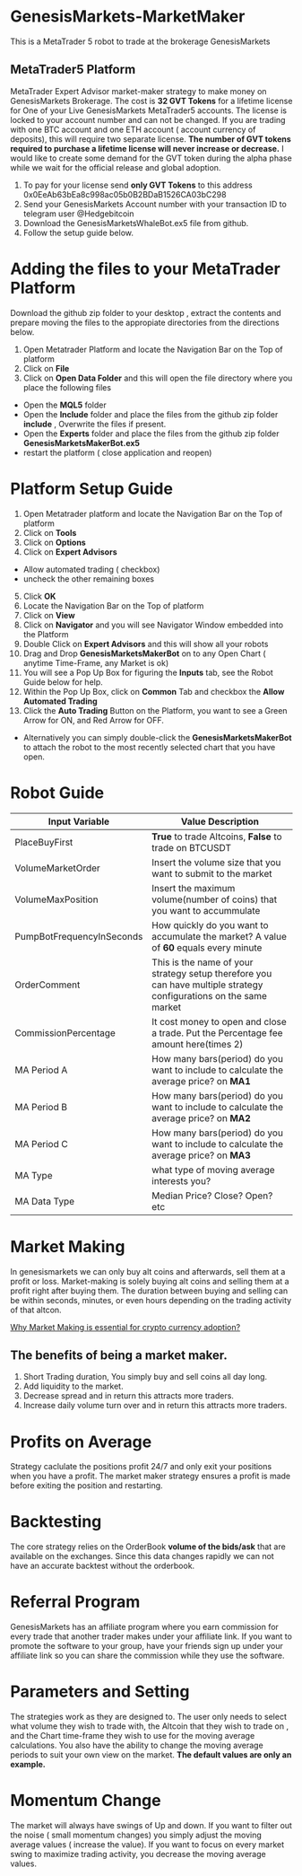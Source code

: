 # GenesisMarkets-MarketMaker

This is a MetaTrader 5 robot to trade at the brokerage GenesisMarkets
## MetaTrader5 Platform

MetaTrader Expert Advisor market-maker strategy to make money on GenesisMarkets Brokerage. The cost is **32 GVT Tokens** for a lifetime license for One of your Live GenesisMarkets MetaTrader5 accounts. The license is locked to your account number and can not be changed. If you are trading with one BTC account and one ETH account ( account currency of deposits), this will require two separate license. **The number of GVT tokens required to purchase a lifetime license will never increase or decrease.** I would like to create some demand for the GVT token during the alpha phase while we wait for the official release and global adoption.

1. To pay for your license send **only GVT Tokens** to this address 0x0EeAb63bEa8c998ac05b0B2BDaB1526CA03bC298
2. Send your GenesisMarkets Account number with your transaction ID to telegram user @Hedgebitcoin
3. Download the GenesisMarketsWhaleBot.ex5 file from github. 
4. Follow the setup guide below. 

# Adding the files to your MetaTrader Platform
Download the github zip folder to your desktop , extract the contents and prepare moving the files to the appropiate directories from the directions below.
1. Open Metatrader Platform and locate the Navigation Bar on the Top of platform
2. Click on **File**
3. Click on **Open Data Folder** and this will open the file directory where you place the following files
  * Open the **MQL5** folder
  * Open the **Include** folder and place the files from the github zip folder **include** , Overwrite the files if present.
 * Open the **Experts** folder and place the files from the github zip folder **GenesisMarketsMakerBot.ex5** 
  * restart the platform ( close application and reopen)
  
# Platform Setup Guide
1. Open Metatrader platform and locate the Navigation Bar on the Top of platform
2. Click on **Tools**
3. Click on **Options**
4. Click on **Expert Advisors**
  * Allow automated trading ( checkbox)
  * uncheck the other remaining boxes
5. Click **OK**
6. Locate the Navigation Bar on the Top of platform
7. Click on **View**
8. Click on **Navigator** and you will see Navigator Window embedded into the Platform
9. Double Click on **Expert Advisors** and this will show all your robots
10. Drag and Drop **GenesisMarketsMakerBot** on to any Open Chart ( anytime Time-Frame, any Market is ok)
11. You will see a Pop Up Box for figuring the **Inputs** tab, see the Robot Guide below for help.
12. Within the Pop Up Box, click on **Common** Tab and checkbox the **Allow Automated Trading**
13. Click the **Auto Trading** Button on the Platform, you want to see a Green Arrow for ON, and Red Arrow for OFF.
  * Alternatively you can simply double-click the **GenesisMarketsMakerBot** to attach the robot to the most recently selected chart that you have open. 
# Robot Guide 
| Input Variable | Value Description |
| ----------- | ----------- |
|PlaceBuyFirst | **True** to trade Altcoins, **False** to trade on BTCUSDT |
|VolumeMarketOrder | Insert the volume size that you want to submit to the market  |
|VolumeMaxPosition | Insert the maximum volume(number of coins) that you want to accummulate |
|PumpBotFrequencyInSeconds | How quickly do you want to accumulate the market? A value of **60** equals every minute  |
|OrderComment | This is the name of your strategy setup therefore you can have multiple strategy configurations on the same market|
| CommissionPercentage| It cost money to open and close a trade. Put the Percentage fee amount here(times 2)  |
| MA Period A | How many bars(period) do you want to include to calculate the average price? on **MA1**|
| MA Period B | How many bars(period) do you want to include to calculate the average price? on **MA2**|
| MA Period C| How many bars(period) do you want to include to calculate the average price? on **MA3** |
| MA Type | what type of moving average interests you? |
| MA Data Type| Median Price? Close? Open? etc |

# Market Making
In genesismarkets we can only buy alt coins and afterwards, sell them at a profit or loss. Market-making is solely buying alt coins and selling them at a profit right after buying them. The duration between buying and selling can be within seconds, minutes, or even hours depending on the trading activity of that altcon.  

[Why Market Making is essential for crypto currency adoption?](https://medium.com/@fx4btc/why-market-making-is-essential-for-all-crypto-currencies-4fb6f8dba5ab)

## The benefits of being a market maker.

1. Short Trading duration, You simply buy and sell coins all day long. 
2. Add liquidity to the market.
3. Decrease spread and in return this attracts more traders.
4. Increase daily volume turn over and in return this attracts more traders. 


# Profits on Average
Strategy caclulate the positions profit 24/7 and only exit your positions when you have a profit. The market maker strategy ensures a profit is made before exiting the position and restarting. 

# Backtesting
The core strategy relies on the OrderBook **volume of the bids/ask** that are available on the exchanges. Since this data changes rapidly we can not have an accurate backtest without the orderbook. 

# Referral Program
GenesisMarkets has an affiliate program where you earn commission for every trade that another trader makes under your affiliate link. If you want to promote the software to your group, have your friends sign up under your affiliate link so you can share the commission while they use the software. 

# Parameters and Setting
The strategies work as they are designed to. The user only needs to select what volume they wish to trade with, the Altcoin that they wish to trade on , and the Chart time-frame they wish to use for the moving average calculations. You also have the ability to change the moving average periods to suit your own view on the market. **The default values are only an example.**

# Momentum Change
The market will always have swings of Up and down. If you want to filter out the noise ( small momentum changes) you simply adjust the moving average values ( increase the value). If you want to focus on every market swing to maximize trading activity, you decrease the moving average values. 





  
  


